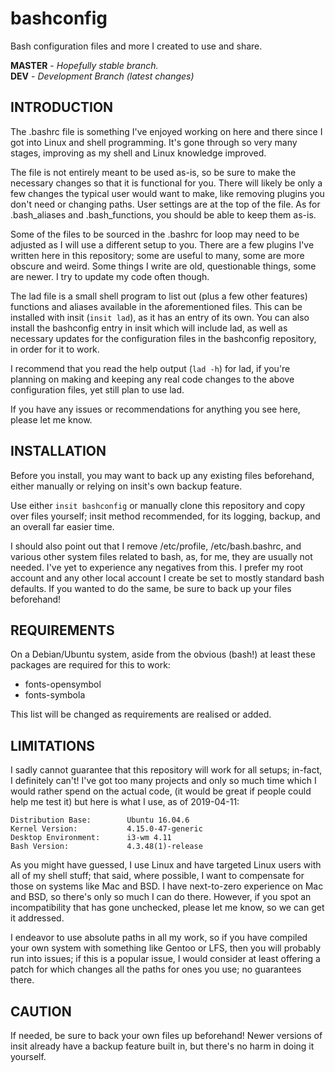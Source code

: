 # bashconfig
Bash configuration files and more I created to use and share.

**MASTER** - _Hopefully stable branch._\
**DEV** - _Development Branch (latest changes)_

## INTRODUCTION

The .bashrc file is something I've enjoyed working on here and there since I got into Linux and shell programming. It's gone through so very many stages, improving as my shell and Linux knowledge improved.

The file is not entirely meant to be used as-is, so be sure to make the necessary changes so that it is functional for you. There will likely be only a few changes the typical user would want to make, like removing plugins you don't need or changing paths. User settings are at the top of the file. As for .bash\_aliases and .bash\_functions, you should be able to keep them as-is.

Some of the files to be sourced in the .bashrc for loop may need to be adjusted as I will use a different setup to you. There are a few plugins I've written here in this repository; some are useful to many, some are more obscure and weird. Some things I write are old, questionable things, some are newer. I try to update my code often though.

The lad file is a small shell program to list out (plus a few other features) functions and aliases available in the aforementioned files. This can be installed with insit (`insit lad`), as it has an entry of its own. You can also install the bashconfig entry in insit which will include lad, as well as necessary updates for the configuration files in the bashconfig repository, in order for it to work.

I recommend that you read the help output (`lad -h`) for lad, if you're planning on making and keeping any real code changes to the above configuration files, yet still plan to use lad.

If you have any issues or recommendations for anything you see here, please let me know.

## INSTALLATION

Before you install, you may want to back up any existing files beforehand, either manually or relying on insit's own backup feature.

Use either `insit bashconfig` or manually clone this repository and copy over files yourself; insit method recommended, for its logging, backup, and an overall far easier time.

I should also point out that I remove /etc/profile, /etc/bash.bashrc, and various other system files related to bash, as, for me, they are usually not needed. I've yet to experience any negatives from this. I prefer my root account and any other local account I create be set to mostly standard bash defaults. If you wanted to do the same, be sure to back up your files beforehand!

## REQUIREMENTS

On a Debian/Ubuntu system, aside from the obvious (bash!) at least these packages are required for this to work:

* fonts-opensymbol
* fonts-symbola

This list will be changed as requirements are realised or added.

## LIMITATIONS

I sadly cannot guarantee that this repository will work for all setups; in-fact, I definitely can't! I've got too many projects and only so much time which I would rather spend on the actual code, (it would be great if people could help me test it) but here is what I use, as of 2019-04-11:

```
Distribution Base:        Ubuntu 16.04.6
Kernel Version:           4.15.0-47-generic
Desktop Environment:      i3-wm 4.11
Bash Version:             4.3.48(1)-release
```

As you might have guessed, I use Linux and have targeted Linux users with all of my shell stuff; that said, where possible, I want to compensate for those on systems like Mac and BSD. I have next-to-zero experience on Mac and BSD, so there's only so much I can do there. However, if you spot an incompatibility that has gone unchecked, please let me know, so we can get it addressed.

I endeavor to use absolute paths in all my work, so if you have compiled your own system with something like Gentoo or LFS, then you will probably run into issues; if this is a popular issue, I would consider at least offering a patch for which changes all the paths for ones you use; no guarantees there.

## CAUTION

If needed, be sure to back your own files up beforehand! Newer versions of insit already have a backup feature built in, but there's no harm in doing it yourself.

